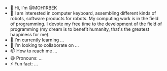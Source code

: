 - 👋 Hi, I’m @MOH1RBEK
- 👀 I am interested in computer keyboard, assembling different kinds of robots, software products for robots.
     My computing work is in the field of programming. I devote my free time to the development of the field of
     programming (my dream is to benefit humanity, that's the greatest happiness for me).
- 🌱 I’m currently learning ...
- 💞️ I’m looking to collaborate on ...
- 📫 How to reach me ...
- 😄 Pronouns: ...
- ⚡ Fun fact: ...

<!---
MOH1RBEK/MOH1RBEK is a ✨ special ✨ repository because its `README.md` (this file) appears on your GitHub profile.
You can click the Preview link to take a look at your changes.
--->
